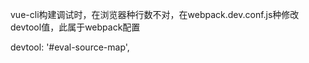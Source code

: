  vue-cli构建调试时，在浏览器种行数不对，在webpack.dev.conf.js种修改devtool值，此属于webpack配置
 
 devtool: '#eval-source-map',
